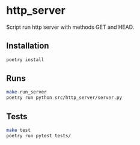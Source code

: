 # http_server

Script run http server with methods GET and HEAD.

## Installation

````bash
poetry install
````

## Runs

````bash
make run_server
poetry run python src/http_server/server.py
````

## Tests

````bash
make test
poetry run pytest tests/
````
